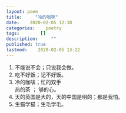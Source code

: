 ```yaml
---
layout: poem
title:     "冷的咖啡"
date:    2020-02-05 12:38
categories:    poetry
tags:        [] 
description:     ""
published: true
lastmod:    2020-02-05 13:22
---
```


1. 不能说不会；只说我会做。
2. 吃不好饭；记不好饭。
3. 冷的咖啡；忙的双手
<br>热的茶 ； 够的心。
4. 天的英国是大的，天的中国是明的；都是我怕。
5. 生猫学猫；生毛学毛。


